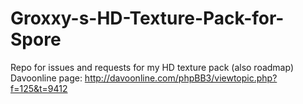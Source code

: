 # Groxxy-s-HD-Texture-Pack-for-Spore
Repo for issues and requests for my HD texture pack (also roadmap)
Davoonline page: http://davoonline.com/phpBB3/viewtopic.php?f=125&t=9412
